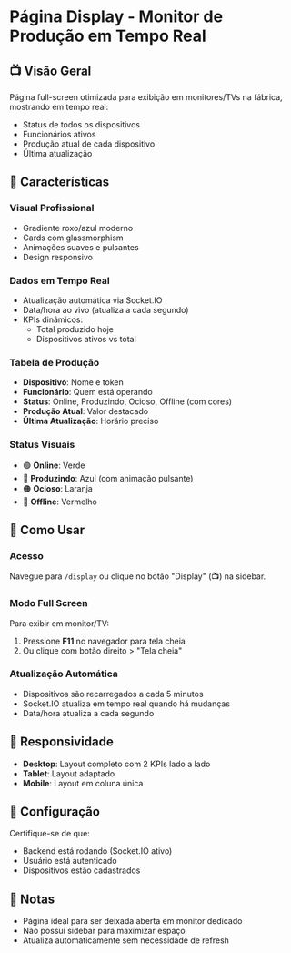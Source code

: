 # Página Display - Monitor de Produção em Tempo Real

## 📺 Visão Geral
Página full-screen otimizada para exibição em monitores/TVs na fábrica, mostrando em tempo real:
- Status de todos os dispositivos
- Funcionários ativos
- Produção atual de cada dispositivo
- Última atualização

## 🎯 Características

### Visual Profissional
- Gradiente roxo/azul moderno
- Cards com glassmorphism
- Animações suaves e pulsantes
- Design responsivo

### Dados em Tempo Real
- Atualização automática via Socket.IO
- Data/hora ao vivo (atualiza a cada segundo)
- KPIs dinâmicos:
  - Total produzido hoje
  - Dispositivos ativos vs total
  
### Tabela de Produção
- **Dispositivo**: Nome e token
- **Funcionário**: Quem está operando
- **Status**: Online, Produzindo, Ocioso, Offline (com cores)
- **Produção Atual**: Valor destacado
- **Última Atualização**: Horário preciso

### Status Visuais
- 🟢 **Online**: Verde
- 🔵 **Produzindo**: Azul (com animação pulsante)
- 🟠 **Ocioso**: Laranja
- 🔴 **Offline**: Vermelho

## 🚀 Como Usar

### Acesso
Navegue para `/display` ou clique no botão "Display" (📺) na sidebar.

### Modo Full Screen
Para exibir em monitor/TV:
1. Pressione **F11** no navegador para tela cheia
2. Ou clique com botão direito > "Tela cheia"

### Atualização Automática
- Dispositivos são recarregados a cada 5 minutos
- Socket.IO atualiza em tempo real quando há mudanças
- Data/hora atualiza a cada segundo

## 🎨 Responsividade
- **Desktop**: Layout completo com 2 KPIs lado a lado
- **Tablet**: Layout adaptado
- **Mobile**: Layout em coluna única

## 🔧 Configuração
Certifique-se de que:
- Backend está rodando (Socket.IO ativo)
- Usuário está autenticado
- Dispositivos estão cadastrados

## 📝 Notas
- Página ideal para ser deixada aberta em monitor dedicado
- Não possui sidebar para maximizar espaço
- Atualiza automaticamente sem necessidade de refresh
